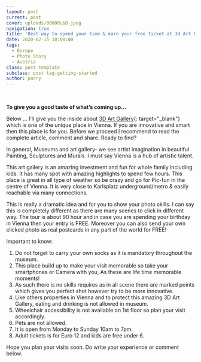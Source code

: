 ```yaml
---
layout: post
current: post
cover: uploads/00000L&B.jpeg
navigation: true
title: 'Best way to spend your time & earn your free ticket at 3d Art Gallery, Vienna.'
date: 2020-02-15 10:00:00
tags:
  - Europe
  - Photo Story
  - Austria
class: post-template
subclass: post tag-getting-started
author: parry
---
```


&nbsp;

**To give you a good taste of what’s coming up…**

Below … I’ll give you the inside about [3D Art Gallery](https://www.3dpicart-museum.at/){: target="_blank"} which is one of the unique place in Vienna. If you are innovative and smart then this place is for you. Before we proceed I recommend to read the complete article, comment and share. Ready to find?

In general, Museums and art gallery- we see artist imagination in beautiful Painting, Sculptures and Murals. I must say Vienna is a hub of artistic talent.

This art gallery is an amazing investment and fun for whole family including kids. It has many spot with amazing highlights to spend few hours. This place is great in all type of weather so be crazy and go for Pic-fun in the centre of Vienna. It is very close to Karlsplatz underground/metro & easily reachable via many connections.

This is really a dramatic idea and for you to show your photo skills. I can say this is completely different as there are many scenes to click in different way. The tour is about 90 hour and in case you are spending your birthday in Vienna then your entry is FREE. Moreover you can also send your own clicked photo as real postcards in any part of the world for FREE\!

Important to know:

1. Do not forget to carry your own socks as it is mandatory throughout the museum.
2. This place build up to make your visit memorable so take your smartphones or Camera with you, As these are life time memorable moments\!
3. As such there is no skills requires as in all scene there are marked points which gives you perfect shot however try to be more innovative.
4. Like others properties in Vienna and to protect this amazing 3D Art Gallery, eating and drinking is not allowed in museum.
5. Wheelchair accessibility is not available on 1st floor so plan your visit accordingly.
6. Pets are not allowed.
7. It is open from Monday to Sunday 10am to 7pm.
8. Adult tickets is for Euro 12 and kids are free under 6.

Hope you plan your visits soon. Do write your experience or comment below.
